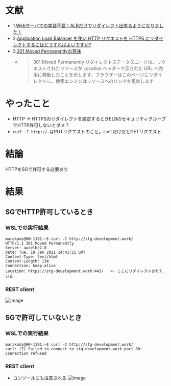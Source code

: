 # 文献
- 1.[Webサーバでの実装不要！ALBだけでリダイレクト出来るようになりました！](https://dev.classmethod.jp/articles/alb-redirects/)
- 2.[Application Load Balancer を使い HTTP リクエストを HTTPS にリダイレクトするにはどうすればよいですか?](https://aws.amazon.com/jp/premiumsupport/knowledge-center/elb-redirect-http-to-https-using-alb/)
- 3.[301 Moved Permanentlyの意味](https://developer.mozilla.org/ja/docs/Web/HTTP/Status/301)
  - >301 Moved Permanently リダイレクトステータスコードは、リクエストされたリソースが Location ヘッダーで示された URL へ完全に移動したことを示します。ブラウザーはこのページにリダイレクトし、検索エンジンはリソースへのリンクを更新します

# やったこと
- HTTP -> HTTPSのリダイレクトを設定するときELBのセキュリティグループでHTTP許可しないとダメ？
- `curl -I http://~`はPUTリクエストのこと。`curl`だけだとGETリクエスト

# 結論
HTTPをSGで許可する必要あり

# 結果
## SGでHTTP許可しているとき
### WSLでの実行結果
```
murakami@HW-1191:~$ curl -I http://stg-development.work/
HTTP/1.1 301 Moved Permanently
Server: awselb/2.0
Date: Tue, 19 Jan 2021 14:41:21 GMT
Content-Type: text/html
Content-Length: 134
Connection: keep-alive
Location: https://stg-development.work:443/   <- ここにリダイレクトされている
```
### REST client
![image](https://user-images.githubusercontent.com/60077121/105052671-7dbb3a00-5ab3-11eb-857a-f7d75619f7ec.png)

## SGで許可していないとき
### WSLでの実行結果
```
murakami@HW-1191:~$ curl -I http://stg-development.work/
curl: (7) Failed to connect to stg-development.work port 80: Connection refused
```

### REST client
- コンソールにも注意される
![image](https://user-images.githubusercontent.com/60077121/105053460-4d27d000-5ab4-11eb-82f0-1daff4a8ae1a.png)
